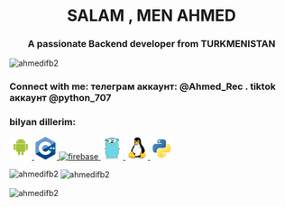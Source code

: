 <h1 align="center">SALAM , MEN AHMED</h1>
<h3 align="center">A passionate Backend developer from TURKMENISTAN</h3>

<p align="left"> <img src="https://komarev.com/ghpvc/?username=ahmedifb2&label=Profile%20views&color=0e75b6&style=flat" alt="ahmedifb2" /> </p>

<h3 align="left">Connect with me: телеграм аккаунт: @Ahmed_Rec . tiktok аккаунт @python_707</h3>
<p align="left">
</p>

<h3 align="left">bilyan dillerim:</h3>
<p align="left"> <a href="https://developer.android.com" target="_blank" rel="noreferrer"> <img src="https://raw.githubusercontent.com/devicons/devicon/master/icons/android/android-original-wordmark.svg" alt="android" width="40" height="40"/> </a> <a href="https://www.w3schools.com/cpp/" target="_blank" rel="noreferrer"> <img src="https://raw.githubusercontent.com/devicons/devicon/master/icons/cplusplus/cplusplus-original.svg" alt="cplusplus" width="40" height="40"/> </a> <a href="https://firebase.google.com/" target="_blank" rel="noreferrer"> <img src="https://www.vectorlogo.zone/logos/firebase/firebase-icon.svg" alt="firebase" width="40" height="40"/> </a> <a href="https://golang.org" target="_blank" rel="noreferrer"> <img src="https://raw.githubusercontent.com/devicons/devicon/master/icons/go/go-original.svg" alt="go" width="40" height="40"/> </a> <a href="https://www.linux.org/" target="_blank" rel="noreferrer"> <img src="https://raw.githubusercontent.com/devicons/devicon/master/icons/linux/linux-original.svg" alt="linux" width="40" height="40"/> </a> <a href="https://www.python.org" target="_blank" rel="noreferrer"> <img src="https://raw.githubusercontent.com/devicons/devicon/master/icons/python/python-original.svg" alt="python" width="40" height="40"/> </a> </p>

<p><img align="left" src="https://github-readme-stats.vercel.app/api/top-langs?username=ahmedifb2&show_icons=true&locale=en&layout=compact" alt="ahmedifb2" /></p>

<p>&nbsp;<img align="center" src="https://github-readme-stats.vercel.app/api?username=ahmedifb2&show_icons=true&locale=en" alt="ahmedifb2" /></p>

<p><img align="center" src="https://github-readme-streak-stats.herokuapp.com/?user=ahmedifb2&" alt="ahmedifb2" /></p>
